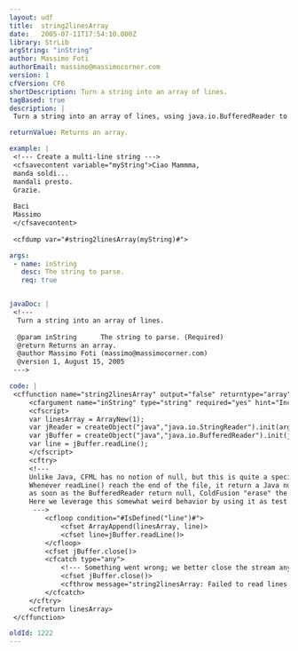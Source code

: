 ```yaml
---
layout: udf
title:  string2linesArray
date:   2005-07-11T17:54:10.000Z
library: StrLib
argString: "inString"
author: Massimo Foti
authorEmail: massimo@massimocorner.com
version: 1
cfVersion: CF6
shortDescription: Turn a string into an array of lines.
tagBased: true
description: |
 Turn a string into an array of lines, using java.io.BufferedReader to maximize performance.

returnValue: Returns an array.

example: |
 <!--- Create a multi-line string --->
 <cfsavecontent variable="myString">Ciao Mammma,
 manda soldi...
 mandali presto.
 Grazie.
 
 Baci
 Massimo
 </cfsavecontent>
 
 <cfdump var="#string2linesArray(myString)#">

args:
 - name: inString
   desc: The string to parse.
   req: true


javaDoc: |
 <!---
  Turn a string into an array of lines.
  
  @param inString      The string to parse. (Required)
  @return Returns an array. 
  @author Massimo Foti (massimo@massimocorner.com) 
  @version 1, August 15, 2005 
 --->

code: |
 <cffunction name="string2linesArray" output="false" returntype="array" hint="Turn a string into an array of lines, using java.io.BufferedReader to maximize performances">
     <cfargument name="inString" type="string" required="yes" hint="Incoming string">
     <cfscript>
     var linesArray = ArrayNew(1);
     var jReader = createObject("java","java.io.StringReader").init(arguments.inString);
     var jBuffer = createObject("java","java.io.BufferedReader").init(jReader);
     var line = jBuffer.readLine();    
     </cfscript>
     <cftry>
     <!--- 
     Unlike Java, CFML has no notion of null, but this is quite a special case. 
     Whenever readLine() reach the end of the file, it return a Java null, 
     as soon as the BufferedReader return null, ColdFusion "erase" the line variable, making it undefined. 
     Here we leverage this somewhat weird behavior by using it as test condition for the loop
      --->
         <cfloop condition="#IsDefined("line")#">
             <cfset ArrayAppend(linesArray, line)>
             <cfset line=jBuffer.readLine()>
         </cfloop>
         <cfset jBuffer.close()>
         <cfcatch type="any">
             <!--- Something went wrong; we better close the stream anyway, just to be safe and leave no garbage behind --->
             <cfset jBuffer.close()>
             <cfthrow message="string2linesArray: Failed to read lines from string" type="string2linesArray">
         </cfcatch>
     </cftry>
     <cfreturn linesArray>
 </cffunction>

oldId: 1222
---
```


